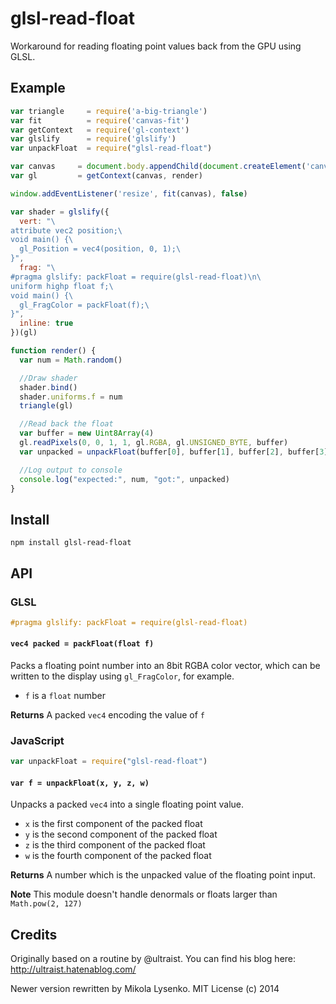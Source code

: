 glsl-read-float
===============
Workaround for reading floating point values back from the GPU using GLSL.

## Example

```javascript
var triangle     = require('a-big-triangle')
var fit          = require('canvas-fit')
var getContext   = require('gl-context')
var glslify      = require('glslify')
var unpackFloat  = require("glsl-read-float")

var canvas     = document.body.appendChild(document.createElement('canvas'))
var gl         = getContext(canvas, render)

window.addEventListener('resize', fit(canvas), false)

var shader = glslify({
  vert: "\
attribute vec2 position;\
void main() {\
  gl_Position = vec4(position, 0, 1);\
}",
  frag: "\
#pragma glslify: packFloat = require(glsl-read-float)\n\
uniform highp float f;\
void main() {\
  gl_FragColor = packFloat(f);\
}",
  inline: true
})(gl)

function render() {
  var num = Math.random()

  //Draw shader
  shader.bind()
  shader.uniforms.f = num
  triangle(gl)

  //Read back the float
  var buffer = new Uint8Array(4)
  gl.readPixels(0, 0, 1, 1, gl.RGBA, gl.UNSIGNED_BYTE, buffer)
  var unpacked = unpackFloat(buffer[0], buffer[1], buffer[2], buffer[3])

  //Log output to console
  console.log("expected:", num, "got:", unpacked)
}
```

## Install

```
npm install glsl-read-float
```

## API

### GLSL

```glsl
#pragma glslify: packFloat = require(glsl-read-float)
```

#### `vec4 packed = packFloat(float f)`
Packs a floating point number into an 8bit RGBA color vector, which can be written to the display using `gl_FragColor`, for example.

* `f` is a `float` number

**Returns** A packed `vec4` encoding the value of `f`

### JavaScript

```javascript
var unpackFloat = require("glsl-read-float")
```

#### `var f = unpackFloat(x, y, z, w)`
Unpacks a packed `vec4` into a single floating point value.

* `x` is the first component of the packed float
* `y` is the second component of the packed float
* `z` is the third component of the packed float
* `w` is the fourth component of the packed float

**Returns** A number which is the unpacked value of the floating point input.

**Note** This module doesn't handle denormals or floats larger than `Math.pow(2, 127)`

## Credits

Originally based on a routine by @ultraist. You can find his blog here: http://ultraist.hatenablog.com/

Newer version rewritten by Mikola Lysenko.  MIT License (c) 2014